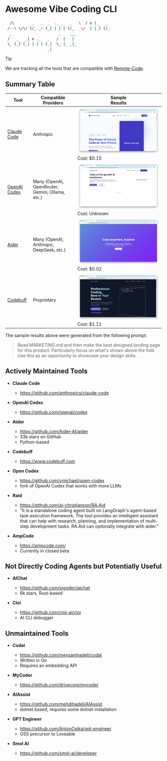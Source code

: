 # Awesome Vibe Coding CLI

```bash   
  /\        _   _  _  ._ _   _   \  / o |_   _  
 /--\ \/\/ (/_ _> (_) | | | (/_   \/  | |_) (/_ 
  _                     _    ___                
 /   _   _| o ._   _   /  |   |                 
 \_ (_) (_| | | | (_|  \_ |_ _|_                
                   _|                           
```

> [!TIP]
> We are tracking all the tools that are compatible with [Remote-Code](https://remote-code.com/).


## Summary Table
| Tool | Compatible<br>Providers | Sample<br>Results |
|---|---|---|
| [Claude Code](https://github.com/anthropics/claude-code) | Anthropic | ![Claude Code](sample-landing-page/claude-code.png) Cost: $0.15 |
| [OpenAI Codex](https://github.com/openai/codex) | Many (OpenAI, OpenRouter, Gemini, Ollama, etc.) | ![OpenAI Codex](sample-landing-page/openai-codex.png) Cost: Unknown |
| [Aider](https://github.com/Aider-AI/aider) | Many (OpenAI, Anthropic, DeepSeek, etc.) | ![Aider](sample-landing-page/aider.png) Cost: $0.02 |
| [Codebuff](https://www.codebuff.com) | Proprietary | ![Codebuff](sample-landing-page/codebuff.png) Cost: $1.11 |

The sample results above were generated from the following prompt:
> Read MARKETING.md and then make the best designed landing page for this product. Particularly focus on what's shown above the fold. Use this as an opportunity to showcase your design skills.

## Actively Maintained Tools
* **Claude Code**
    - https://github.com/anthropics/claude-code

* **OpenAI Codex**
    - https://github.com/openai/codex

* **Aider**
    - https://github.com/Aider-AI/aider
    - 33k stars on GitHub
    - Python-based

* **Codebuff**
    - https://www.codebuff.com

* **Open Codex**
    - https://github.com/ymichael/open-codex
    - fork of OpenAI Codex that works with more LLMs

* **Raid**
    - https://github.com/ai-christianson/RA.Aid
    - "It is a standalone coding agent built on LangGraph's agent-based task execution framework. The tool provides an intelligent assistant that can help with research, planning, and implementation of multi-step development tasks. RA.Aid can optionally integrate with aider."

* **AmpCode**
    - https://ampcode.com/
    - Currently in closed beta

## Not Directly Coding Agents but Potentially Useful

* **AIChat**
    - https://github.com/sigoden/aichat
    - 6k stars, Rust-based

* **Cloi**
    - https://github.com/cloi-ai/cloi
    - AI CLI debugger

## Unmaintained Tools

* **Codai**
    - https://github.com/meysamhadeli/codai
    - Written in Go
    - Requires an embedding API

* **MyCoder**
    - https://github.com/drivecore/mycoder

* **AIAssist** 
    - https://github.com/mehdihadeli/AIAssist
    - dotnet based, requires some dotnet installation

* **GPT Engineer**
    - https://github.com/AntonOsika/gpt-engineer
    - OSS precursor to Loveable

* **Smol AI**
    - https://github.com/smol-ai/developer
